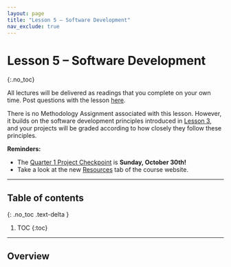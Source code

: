 ```yaml
---
layout: page
title: "Lesson 5 – Software Development"
nav_exclude: true
---
```


<script type="text/javascript" async
  src="https://cdnjs.cloudflare.com/ajax/libs/mathjax/2.7.7/MathJax.js?config=TeX-MML-AM_CHTML">
</script>

# Lesson 5 – Software Development
{:.no_toc}

All lectures will be delivered as readings that you complete on your own time. Post questions with the lesson [here](TODO).

There is no Methodology Assignment associated with this lesson. However, it builds on the software development principles introduced in [Lesson 3](../03), and your projects will be graded according to how closely they follow these principles.

**Reminders:** 
- The [Quarter 1 Project Checkpoint](../../../assignments/projects/q1) is **Sunday, October 30th!**
- Take a look at the new [Resources](../../../resources) tab of the course website.


---

## Table of contents
{: .no_toc .text-delta }

1. TOC
{:toc}

---

## Overview

